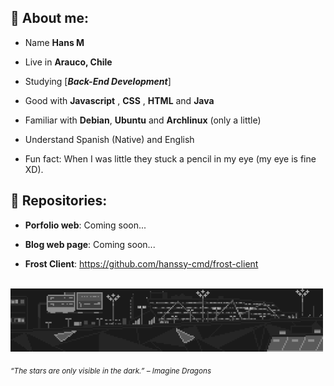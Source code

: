 <div>

 <!---<img src="./img/about_whiteandblack_style0.gif" width="500" />-->
 
## 🌱 About me:

- Name **Hans M**

- Live in **Arauco, Chile**

- Studying [***Back-End Development***]

- Good with **Javascript** , **CSS** , **HTML** and **Java**

- Familiar with **Debian**, **Ubuntu** and **Archlinux** (only a little)

- Understand Spanish (Native) and English

- Fun fact: When I was little they stuck a pencil in my eye (my eye is fine XD). 

 ## 💫 Repositories:

- **Porfolio web**: Coming soon...

- **Blog web page**: Coming soon...

- **Frost Client**: https://github.com/hanssy-cmd/frost-client

<br/>
<img src="./img/about_whiteandblack_style.gif" width="500">
<br/>
  
<sub> *“The stars are only visible in the dark.” – Imagine Dragons* </sub>

</div>
